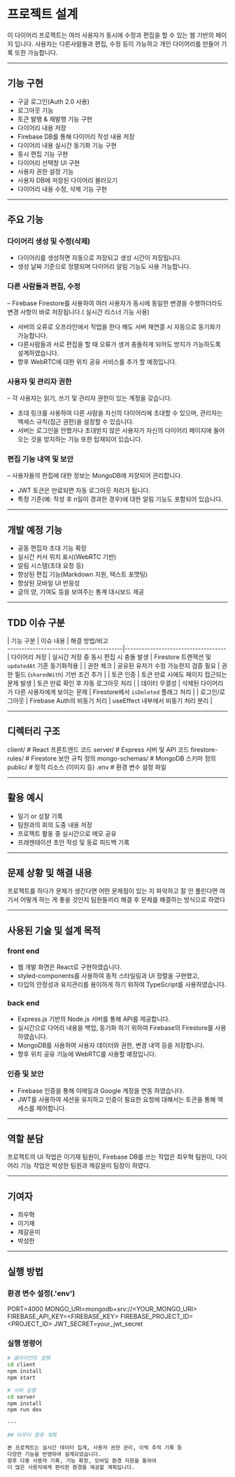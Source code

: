 # 프로젝트 설계
이 다이어리 프로젝트는 여러 사용자가 동시에 수정과 편집을 할 수 있는 웹 기반의 페이지 입니다.
사용자는 다른사람들과 편집, 수정 등이 가능하고 개인 다이어리를 만들어 기록 또한 가능합니다.

---

## 기능 구현
- 구글 로그인(Auth 2.0 사용)
- 로그아웃 기능
- 토큰 발행 & 재발행 기능 구현
- 다이어리 내용 저장
- Firebase DB를 통해 다이어리 작성 내용 저장
- 다이어리 내용 실시간 동기화 기능 구현
- 동시 편집 기능 구현
- 다이어리 선택창 UI 구현
- 사용자 권한 설정 기능
- 사용자 DB에 저장된 다이어리 불러오기
- 다이어리 내용 수정, 삭제 기능 구현

---

## 주요 기능

### 다이어리 생성 및 수정(삭제)
- 다이어리를 생성하면 자동으로 저장되고 생성 시간이 저장됩니다.
- 생성 날짜 기준으로 정렬되며 다이어리 알림 기능도 사용 가능합니다.

### 다른 사람들과 편집, 수정
– Firebase Firestore를 사용하여 여러 사용자가 동시에 동일한 변경을 수행하더라도 변경 사항이 바로 저장됩니다.( 실시간 리스너 기능 사용)
- 서버의 오류로 오프라인에서 작업을 한다 해도 서버 재연결 시 자동으로 동기화가 가능합니다.
- 다른사람들과 서로 편집을 할 때 오류가 생겨 충돌하게 되어도 방지가 가능하도록 설계하였습니다.
- 향후 WebRTC에 대한 위치 공유 서비스를 추가 할 예정입니다.

### 사용자 및 관리자 권한
– 각 사용자는 읽기, 쓰기 및 관리자 권한이 있는 계정을 갖습니다.
- 초대 링크를 사용하여 다른 사람을 자신의 다이어리에 초대할 수 있으며, 관리자는 액세스 규칙(접근 권한)을 설정할 수 있습니다.
- 서버는 로그인을 안했거나 초대받지 않은 사용자가 자신의 다이어리 페이지에 들어오는 것을 방지하는 기능 또한 탑재되어 있습니다.

### 편집 기능 내역 및 보안 
– 사용자들의 편집에 대한 정보는 MongoDB에 저장되어 관리합니다.
- JWT 토큰은 만료되면 자동 로그아웃 처리가 됩니다.
- 특정 기준(예: 작성 후 n일이 경과한 경우)에 대한 알림 기능도 포함되어 있습니다.

--- 

## 개발 예정 기능

- 공동 편집자 초대 기능 확장
- 실시간 커서 위치 표시(WebRTC 기반)
- 알림 시스템(초대 요청 등)
- 향상된 편집 기능(Markdown 지원, 텍스트 포맷팅)
- 향상된 모바일 UI 반응성
- 글의 양, 기여도 등을 보여주는 통계 대시보드 제공

---

## TDD 이슈 구분

| 기능 구분         | 이슈 내용                                      | 해결 방법/비고               
-----------------------------------------|------------------------------------
| 다이어리 저장   | 실시간 저장 중 동시 편집 시 충돌 발생  | Firestore 트랜잭션 및 `updatedAt` 기준 동기화적용 |
| 권한 체크         | 공유된 유저가 수정 가능한지 검증 필요  | 권한 필드 (`sharedWith`) 기반 조건 추가 |
| 토큰 인증         | 토큰 만료 시에도 페이지 접근되는 문제 발생  | 토큰 만료 확인 후 자동 로그아웃 처리 |
| 데이터 무결성   | 삭제된 다이어리가 다른 사용자에게 보이는 문제 | Firestore에서 `isDeleted` 플래그 처리 |
| 로그인/로그아웃 | Firebase Auth의 비동기 처리 	| useEffect 내부에서 비동기 처리 분리 |

--- 

## 디렉터리 구조

client/              # React 프론트엔드 코드
server/              # Express 서버 및 API 코드
firestore-rules/     # Firestore 보안 규칙 정의
mongo-schemas/       # MongoDB 스키마 정의
public/              # 정적 리소스 (이미지 등)
.env                 # 환경 변수 설정 파일

---



## 활용 예시

- 일기 or 성찰 기록
- 팀원과의 회의 도중 내용 저장
- 프로젝트 활동 중 실시간으로 메모 공유
- 프레젠테이션 초안 작성 및 동료 피드백 기록

---

## 문제 상황 및 해결 내용
프로젝트를 하다가 문제가 생긴다면 어떤 문제점이 있는 지 파악하고 잘 안 풀린다면
여기서 어떻게 하는 게 좋을 것인지 팀원들끼리 해결 후 문제를 해결하는 방식으로 하였다

---

## 사용된 기술 및 설계 목적

### front end

- 웹 개발 화면은 React로 구현하였습니다.
- styled-components를 사용하여 동적 스타일링과 UI 정렬을 구현했고,
- 타입의 안정성과 유지관리를 용이하게 하기 위하여 TypeScript를 사용하였습니다.

### back end
- Express.js 기반의 Node.js 서버를 통해 API를 제공합니다.
- 실시간으로 다어리 내용을 백업, 동기화 하기 위하여 Firebase의 Firestore를 사용하였습니다.
- MongoDB를 사용하여 사용자 데이터와 권한, 변경 내역 등을 저장합니다.
- 향후 위치 공유 기능에 WebRTC를 사용할 예정입니다.

### 인증 및 보안
- Firebase 인증을 통해 이메일과 Google 계정을 연동 하였습니다.
- JWT를 사용하여 세션을 유지하고 인증이 필요한 요청에 대해서는 토큰을 통해 액세스를 제어합니다.

---

## 역할 분담
프로젝트의 UI 작업은 이기재 팀원이, 
Firebase DB를 쓰는 작업은 최우혁 팀원이, 
다이어리 기능 작업은 박성한 팀원과 제갈윤미 팀장이 하였다.

---

## 기여자

- 최우혁
- 이기재
- 제갈윤미
- 박성한

---

## 실행 방법

### 환경 변수 설정(.'env')

PORT=4000
MONGO_URI=mongodb+srv://<YOUR_MONGO_URI>
FIREBASE_API_KEY=<FIREBASE_KEY>
FIREBASE_PROJECT_ID=<PROJECT_ID>
JWT_SECRET=your_jwt_secret

### 실행 명령어

```bash
# 클라이언트 실행
cd client
npm install
npm start 

# 서버 실행
cd server
npm install
npm run dev

---

## 마무리 향후 계획

본 프로젝트는 실시간 데이터 집계, 사용자 권한 관리, 이력 추적 기록 등
다양한 기능을 반영하여 설계되었습니다.
향후 다중 사용자 기록, 기능 확장, 모바일 환경 지원을 통하여
더 많은 사용자에게 편리한 환경을 제공할 계획입니다.
